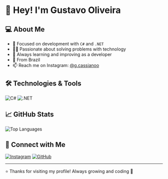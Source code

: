 # 👋 Hey! I'm Gustavo Oliveira

## 💻 About Me

- 🎯 Focused on development with `C#` and `.NET`
- 👨‍💻 Passionate about solving problems with technology
- 🌱 Always learning and improving as a developer
- 📍 From Brazil
- 📫 Reach me on Instagram: [@g.cassianoo](https://instagram.com/g.cassianoo)

## 🛠️ Technologies & Tools

![C#](https://img.shields.io/badge/-C%23-239120?style=flat-square&logo=c-sharp&logoColor=white)
![.NET](https://img.shields.io/badge/-.NET-512BD4?style=flat-square&logo=dotnet&logoColor=white)

## 📈 GitHub Stats

![Top Languages](https://github-readme-stats.vercel.app/api/top-langs/?username=G-Cassiano&layout=compact&theme=dark)

## 🔗 Connect with Me

[![Instagram](https://img.shields.io/badge/-Instagram-E4405F?style=flat-square&logo=instagram&logoColor=white)](https://instagram.com/g.cassianoo)
[![GitHub](https://img.shields.io/badge/-GitHub-181717?style=flat-square&logo=github&logoColor=white)](https://github.com/G-Cassiano)

---

⭐️ Thanks for visiting my profile! Always growing and coding 🚀
